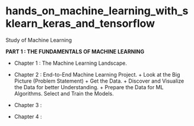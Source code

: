 # hands_on_machine_learning_with_sklearn_keras_and_tensorflow
Study of Machine Learning

**PART 1 : THE FUNDAMENTALS OF MACHINE LEARNING**

+ Chapter 1 : The Machine Learning Landscape.
+ Chapter 2 : End-to-End Machine Learning Project.
                + Look at the Big Picture (Problem Statement)
                + Get the Data.
                + Discover and Visualize the Data for better Understanding.
                + Prepare the Data for ML Algorithms.
                Select and Train the Models.
                
+ Chapter 3 : 
+ Chapter 4 : 
